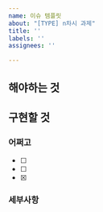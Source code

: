 ```yaml
---
name: 이슈 템플릿
about: "[TYPE] n차시 과제"
title: ''
labels: ''
assignees: ''

---
```


## 해야하는 것

## 구현할 것

### 어쩌고
- [ ] 
- [ ] 
- [x]

### 세부사항
